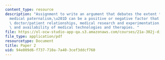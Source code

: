 ```yaml
---
content_type: resource
description: "Assignment to write an argument that debates the extent to which \u201C\
  medical paternalism,\u201D can be a positive or negative factor that influences\
  \ doctor/patient relationships, medical research and experimentation, and the development\
  \ and availability of medical technologies and therapies. "
file: https://ol-ocw-studio-app-qa.s3.amazonaws.com/courses/21a-302j-dilemmas-in-bio-medical-ethics-playing-god-or-doing-good-fall-2013/94e009d6f737710a7a403cef3ddcf760_MIT21A_302JF13_Paper_2.pdf
file_type: application/pdf
resourcetype: Document
title: Paper 2
uid: 94e009d6-f737-710a-7a40-3cef3ddcf760
---
```

